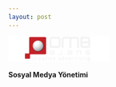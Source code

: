 ```yaml
---
layout: post
---
```


<img class="plain" src="/logo.png" style="background=#222; background-color:#222; height: 40%; width: 40% " > 
 
 
 **Sosyal Medya Yönetimi** 

